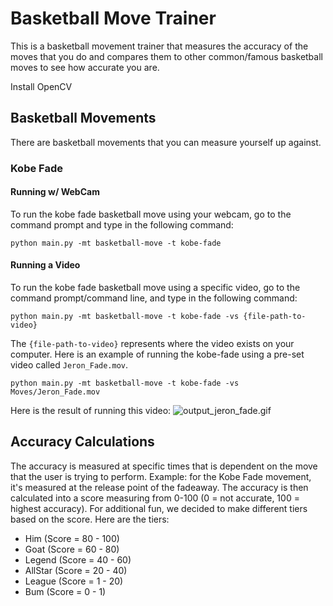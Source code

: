 # Basketball Move Trainer
This is a basketball movement trainer that measures the accuracy of the moves that you do and compares them to other common/famous basketball moves to see how accurate you are.

Install OpenCV

## Basketball Movements

There are basketball movements that you can measure yourself up against.

### Kobe Fade

#### Running w/ WebCam
To run the kobe fade basketball move using your webcam, go to the command prompt and type in the following command:
```
python main.py -mt basketball-move -t kobe-fade
```

#### Running a Video
To run the kobe fade basketball move using a specific video, go to the command prompt/command line, and type in the following command:
```
python main.py -mt basketball-move -t kobe-fade -vs {file-path-to-video}
```
The `{file-path-to-video}` represents where the video exists on your computer. Here is an example of running the kobe-fade using
a pre-set video called `Jeron_Fade.mov`.
```
python main.py -mt basketball-move -t kobe-fade -vs Moves/Jeron_Fade.mov
```

Here is the result of running this video:
![output_jeron_fade.gif](output%2Foutput_jeron_fade.gif)

## Accuracy Calculations

The accuracy is measured at specific times that is dependent on the move that the user is trying to perform.
Example: for the Kobe Fade movement, it's measured at the release point of the fadeaway. The accuracy is then calculated into a score
measuring from 0-100 (0 = not accurate, 100 = highest accuracy).
For additional fun, we decided to make different tiers based on the score. Here are the tiers:
- Him (Score = 80 - 100)
- Goat (Score = 60 - 80)
- Legend (Score = 40 - 60)
- AllStar (Score = 20 - 40)
- League (Score = 1 - 20)
- Bum (Score = 0 - 1)

